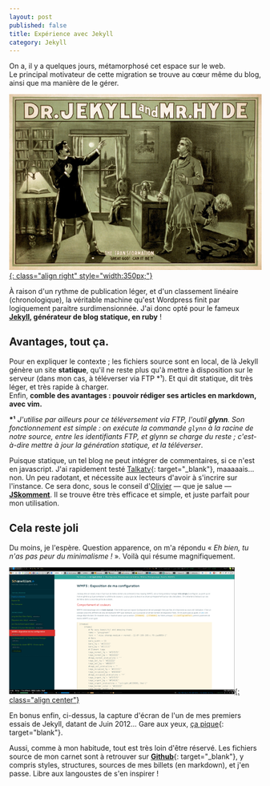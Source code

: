 ```yaml
---
layout: post
published: false
title: Expérience avec Jekyll
category: Jekyll
---
```

On a, il y a quelques jours, métamorphosé cet espace sur le web.  
Le principal motivateur de cette migration se trouve au cœur même du blog, ainsi que ma manière de le gérer.

[![Dr. Jekyll and Mr. Hyde](/images/drjekyllmrhyde.jpg){: class="align right" style="width:350px;"}](http://en.wikipedia.org/wiki/File:Dr_Jekyll_and_Mr_Hyde_poster_edit2.jpg)

À raison d'un rythme de publication léger, et d'un classement linéaire (chronologique), la véritable machine qu'est Wordpress finit par logiquement paraitre surdimensionnée. J'ai donc opté pour le fameux **[Jekyll](https://github.com/mojombo/jekyll), générateur de blog statique, en ruby** !

## Avantages, tout ça.
Pour en expliquer le contexte ; les fichiers source sont en local, de là Jekyll génère un site **statique**, qu'il ne reste plus qu'à mettre à disposition sur le serveur (dans mon cas, à téléverser via FTP \*¹). Et qui dit statique, dit très léger, et très rapide à charger.  
Enfin, **comble des avantages : pouvoir rédiger ses articles en markdown, avec vim.**

**\*¹** *J'utilise par ailleurs pour ce téléversement via FTP, l'outil __glynn__. Son fonctionnement est simple : on exécute la commande `glynn` à la racine de notre source, entre les identifiants FTP, et glynn se charge du reste ; c'est-à-dire mettre à jour la génération statique, et la téléverser*.

Puisque statique, un tel blog ne peut intégrer de commentaires, si ce n'est en javascript. J'ai rapidement testé [Talkatv](http://talka.tv){: target="\_blank"}, maaaaais… non. Un peu radotant, et nécessite aux lecteurs d'avoir à s'incrire sur l'instance. Ce sera donc, sous le conseil d'[Olivier](https://olivier.dossmann.net/) — que je salue — [**JSkomment**](http://code.google.com/p/jskomment/). Il se trouve être très efficace et simple, et juste parfait pour mon utilisation.

## Cela reste joli
Du moins, je l'espère. Question apparence, on m'a répondu « *Eh bien, tu n'as pas peur du minimalisme !* ». Voilà qui résume magnifiquement.  

[![capture d'écran Juin 2012](/images/captures/blog-solarized-mini.png){: class="align center"}](/images/captures/blog-solarized.png)

En bonus enfin, ci-dessus, la capture d'écran de l'un de mes premiers essais de Jekyll, datant de Juin 2012… Gare aux yeux, [ça pique](http://ethanschoonover.com/solarized){: target="blank"}.

Aussi, comme à mon habitude, tout est très loin d'être réservé. Les fichiers source de mon carnet sont à retrouver sur [**Github**](https://github.com/Schoewilliam/schoewilliam.legtux.org){: target="\_blank"}, y compris styles, structures, sources de mes billets (en markdown), et j'en passe. Libre aux langoustes de s'en inspirer !
